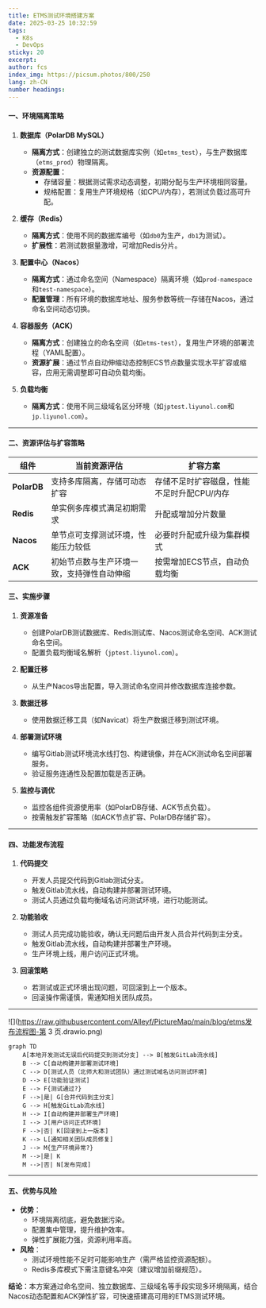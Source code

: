 ```yaml
---
title: ETMS测试环境搭建方案
date: 2025-03-25 10:32:59
tags:
  - K8s
  - DevOps
sticky: 20
excerpt: 
author: fcs
index_img: https://picsum.photos/800/250
lang: zh-CN
number headings:
---
```


#### 一、环境隔离策略

1. **数据库（PolarDB MySQL）**
   - **隔离方式**：创建独立的测试数据库实例（如`etms_test`），与生产数据库（`etms_prod`）物理隔离。
   - **资源配置**：
     - 存储容量：根据测试需求动态调整，初期分配与生产环境相同容量。
     - 规格配置：复用生产环境规格（如CPU/内存），若测试负载过高可升配。

2. **缓存（Redis）**
   - **隔离方式**：使用不同的数据库编号（如`db0`为生产，`db1`为测试）。
   - **扩展性**：若测试数据量激增，可增加Redis分片。

3. **配置中心（Nacos）**
   - **隔离方式**：通过命名空间（Namespace）隔离环境（如`prod-namespace`和`test-namespace`）。
   - **配置管理**：所有环境的数据库地址、服务参数等统一存储在Nacos，通过命名空间动态切换。

4. **容器服务（ACK）**
   - **隔离方式**：创建独立的命名空间（如`etms-test`），复用生产环境的部署流程（YAML配置）。
   - **资源扩展**：通过节点自动伸缩动态控制ECS节点数量实现水平扩容或缩容，应用无需调整即可自动负载均衡。

5. **负载均衡**
   - **隔离方式**：使用不同三级域名区分环境（如`jptest.liyunol.com`和`jp.liyunol.com`）。

---

#### 二、资源评估与扩容策略

| 组件          | 当前资源评估                | 扩容方案                    |
| ----------- | --------------------- | ----------------------- |
| **PolarDB** | 支持多库隔离，存储可动态扩容        | 存储不足时扩容磁盘，性能不足时升配CPU/内存 |
| **Redis**   | 单实例多库模式满足初期需求         | 升配或增加分片数量               |
| **Nacos**   | 单节点可支撑测试环境，性能压力较低     | 必要时升配或升级为集群模式           |
| **ACK**     | 初始节点数与生产环境一致，支持弹性自动伸缩 | 按需增加ECS节点，自动负载均衡        |


#### 三、实施步骤

1. **资源准备**
   - 创建PolarDB测试数据库、Redis测试库、Nacos测试命名空间、ACK测试命名空间。
   - 配置负载均衡域名解析（`jptest.liyunol.com`）。

2. **配置迁移**
   - 从生产Nacos导出配置，导入测试命名空间并修改数据库连接参数。

3. **数据迁移**
   - 使用数据迁移工具（如Navicat）将生产数据迁移到测试环境。

4. **部署测试环境**
   - 编写Gitlab测试环境流水线打包、构建镜像，并在ACK测试命名空间部署服务。
   - 验证服务连通性及配置加载是否正确。

5. **监控与调优**
   - 监控各组件资源使用率（如PolarDB存储、ACK节点负载）。
   - 按需触发扩容策略（如ACK节点扩容、PolarDB存储扩容）。

---

#### 四、功能发布流程

1. **代码提交**
   - 开发人员提交代码到Gitlab测试分支。
   - 触发Gitlab流水线，自动构建并部署测试环境。
   - 测试人员通过负载均衡域名访问测试环境，进行功能测试。

1. **功能验收**
   - 测试人员完成功能验收，确认无问题后由开发人员合并代码到主分支。
   - 触发Gitlab流水线，自动构建并部署生产环境。
   - 生产环境上线，用户访问正式环境。

1. **回滚策略**
   - 若测试或正式环境出现问题，可回滚到上一个版本。
   - 回滚操作需谨慎，需通知相关团队成员。

---

![](https://raw.githubusercontent.com/Alleyf/PictureMap/main/blog/etms发布流程图-第 3 页.drawio.png)



```mermaid
graph TD
    A[本地开发测试无误后代码提交到测试分支] --> B[触发GitLab流水线]
    B --> C[自动构建并部署测试环境]
    C --> D[测试人员（北师大和测试团队）通过测试域名访问测试环境]
    D --> E[功能验证测试]
    E --> F{测试通过?}
    F -->|是| G[合并代码到主分支]
    G --> H[触发GitLab流水线]
    H --> I[自动构建并部署生产环境]
    I --> J[用户访问正式环境]
    F -->|否| K[回滚到上一版本]
    K --> L[通知相关团队成员修复]
    J --> M{生产环境异常?}
    M -->|是| K
    M -->|否| N[发布完成]
```

---

#### 五、优势与风险

- **优势**：
  - 环境隔离彻底，避免数据污染。
  - 配置集中管理，提升维护效率。
  - 弹性扩展能力强，资源利用率高。
- **风险**：
  - 测试环境性能不足时可能影响生产（需严格监控资源配额）。
  - Redis多库模式下需注意键名冲突（建议增加前缀规范）。


**结论**：本方案通过命名空间、独立数据库、三级域名等手段实现多环境隔离，结合Nacos动态配置和ACK弹性扩容，可快速搭建高可用的ETMS测试环境。